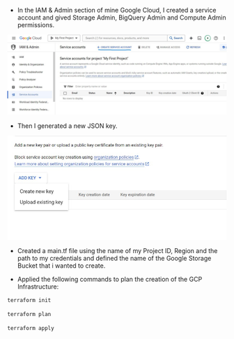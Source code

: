 - In the IAM & Admin section of mine Google Cloud, I created a service account and gived Storage Admin, BigQuery Admin and Compute Admin permissions.


![](https://github.com/antfneves/spotify_top_songs_project/blob/main/Terraform/create_service_account.jpg?raw=true)


- Then I generated a new JSON key.


![](https://github.com/antfneves/spotify_top_songs_project/blob/main/Terraform/create_new_key.jpg?raw=true)

- Created a main.tf file using the name of my Project ID, Region and the path to my credentials and defined the name of the Google Storage Bucket that i wanted to create.   


- Applied the following commands to plan the creation of the GCP Infrastructure:
```
terraform init

terraform plan

terraform apply

```
